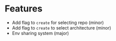 # Features

- Add flag to `create` for selecting repo (minor)
- Add flag to `create` to select architecture (minor)
- Env sharing system (major)
